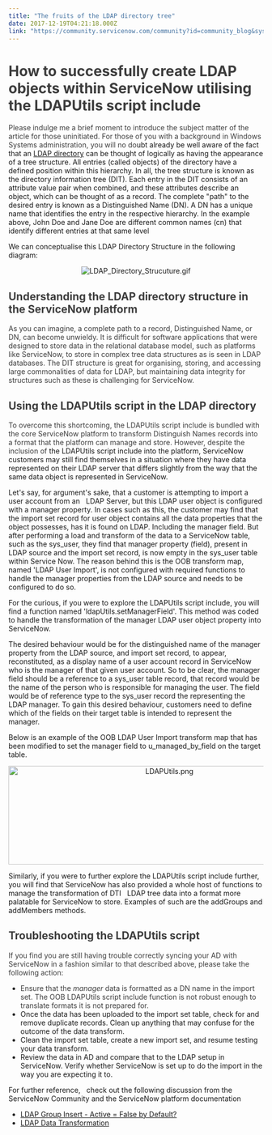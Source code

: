 ```yaml
---
title: "The fruits of the LDAP directory tree"
date: 2017-12-19T04:21:18.000Z
link: "https://community.servicenow.com/community?id=community_blog&sys_id=9b7ce2e1dbd0dbc01dcaf3231f961964"
---
```

<h1><span style="color: #3d3d3d;">How to successfully create LDAP objects within ServiceNow utilising the LDAPUtils script include</span></h1><p><span style="color: #3d3d3d;">Please indulge me a brief moment to introduce the subject matter of the article for those uninitiated. For those of you with a background in Windows Systems administration, you will no do</span>ubt already be well aware of the fact that an <a title="ocs.servicenow.com/bundle/jakarta-servicenow-platform/page/integrate/ldap/concept/c_LDAPIntegration.html" href="https://docs.servicenow.com/bundle/jakarta-servicenow-platform/page/integrate/ldap/concept/c_LDAPIntegration.html">LDAP directory</a> can be thought of logically as having the appearance of a tree structure. All entries (called objects) of the directory have a defined position within this hierarchy. In all, the tree structure is known as the directory information tree (DIT). Each entry in the DIT consists of an attribute value pair when combined, and these attributes describe an object, which can be thought of as a record. The complete "path" to the desired entry is known as a Distinguished Name (DN). A DN has a unique name that identifies the entry in the respective hierarchy. In the example above, John Doe and Jane Doe are different common names (cn) that identify different entries at that same level</p><p></p><p>We can conceptualise this LDAP Directory Structure in the following diagram:</p><p style="text-align: center;"><img   alt="LDAP_Directory_Strucuture.gif" class="image-1 jive-image" src="d864e339db541fc03eb27a9e0f961982.iix" style="height: auto;"/></p><p></p><h2><span style="color: #3d3d3d;">Understanding the LDAP directory structure in the ServiceNow platform   </span></h2><p><span style="color: #3d3d3d;">As you can imagine, a complete path to a record, Distinguished Name, or DN, can become unwieldy. It is difficult for software applications that were designed to store data in the relational database model, such as platforms like ServiceNow, to store in complex tree data structures as is seen in LDAP databases. The DIT structure is great for organising, storing, and accessing large commonalities of data for LDAP, but maintaining data integrity for structures such as these is challenging for ServiceNow.</span></p><p></p><h2><span style="color: #3d3d3d;">Using the LDAPUtils script in the LDAP directory</span></h2><p><span style="color: #3d3d3d;">To overcome this shortcoming, the LDAPUtils script include is bundled with the core ServiceNow platform to transform Distinguish Names records into a format that the platform can manage and store. However, despite the inclusion of</span> the LDAPUtils script include into the platform, ServiceNow customers may still find themselves in a situation where they have data represented on their LDAP server that differs slightly from the way that the same data object is represented in ServiceNow.</p><p></p><p>Let's say, for argument's sake, that a customer is attempting to import a user account from an   LDAP Server, but this LDAP user object is configured with a manager property. In cases such as this, the customer may find that the import set record for user object contains all the data properties that the object possesses, has it is found on LDAP. Including the manager field. But after performing a load and transform of the data to a ServiceNow table, such as the sys_user, they find that manager property (field), present in LDAP source and the import set record, is now empty in the sys_user table within Service Now. The reason behind this is the OOB transform map, named 'LDAP User Import', is not configured with required functions to handle the manager properties from the LDAP source and needs to be configured to do so.</p><p></p><p>For the curious, if you were to explore the LDAPUtils script include, you will find a function named 'ldapUtils.setManagerField'. This method was coded to handle the transformation of the manager LDAP user object property into ServiceNow.</p><p></p><p>The desired behaviour would be for the distinguished name of the manager property from the LDAP source, and import set record, to appear, reconstituted, as a display name of a user account record in ServiceNow who is the manager of that given user account. So to be clear, the manager field should be a reference to a sys_user table record, that record would be the name of the person who is responsible for managing the user. The field would be of reference type to the sys_user record the representing the LDAP manager. To gain this desired behaviour, customers need to define which of the fields on their target table is intended to represent the manager.</p><p></p><p>Below is an example of the OOB LDAP User Import transform map that has been modified to set the manager field to u_managed_by_field on the target table.</p><p></p><p style="text-align: center;"><img   alt="LDAPUtils.png" class="image-2 jive-image" src="26e58d0adb10d304b322f4621f9619d1.iix" style="width: 620px; height: 195px;"/></p><p>Similarly, if you were to further explore the LDAPUtils script include further, you will find that ServiceNow has also provided a whole host of functions to manage the transformation of DTI   LDAP tree data into a format more palatable for ServiceNow to store. Examples of such are the addGroups and addMembers methods.</p><p></p><h2><span style="color: #3d3d3d;"><strong>Troubleshooting the LDAPUtils script</strong></span></h2><p></p><p><span style="color: #3d3d3d;">If you find you are still having trouble correctly syncing your AD with ServiceNow in a fashion similar to that described above, please take the following action:</span></p><ul><li><span style="color: #3d3d3d;">Ensure that the <em>manager</em> data is formatted as a DN name in the import set. The OOB LDAPUtils script include function is not robust enough to translate formats it is not prepared for.</span></li><li>Once the data has been uploaded to the import set table, check for and remove duplicate records. Clean up anything that may confuse for the outcome of the data transform.</li><li>Clean the import set table, create a new import set, and resume testing your data transform.</li><li>Review the data in AD and compare that to the LDAP setup in ServiceNow. Verify whether ServiceNow is set up to do the import in the way you are expecting it to.</li></ul><p></p><p>For further reference,   check out the following discussion from the ServiceNow Community and the ServiceNow platform documentation</p><ul><li><a title="LDAP Group Insert - Active = False by Default?" __default_attr="176538" __jive_macro_name="thread" class="jive_macro_thread jive_macro" data-orig-content="LDAP Group Insert - Active = False by Default?" data-renderedposition="1523.40283203125_37.986114501953125_313_17" href="/community?id=community_question&sys_id=88c74be9db1cdbc01dcaf3231f961914">LDAP Group Insert - Active = False by Default?</a></li><li><a href="https://docs.servicenow.com/bundle/jakarta-servicenow-platform/page/integrate/ldap/concept/c_LDAPDataTransformation_1.html">LDAP Data Transformation<br/></a></li></ul>